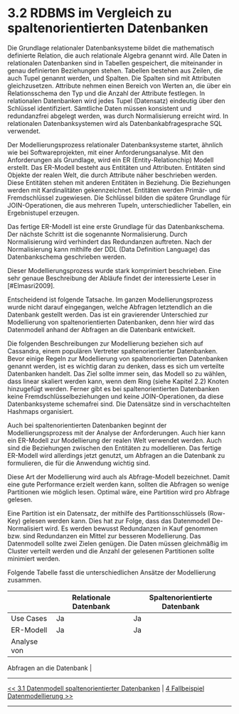 # 3.2 RDBMS im Vergleich zu spaltenorientierten Datenbanken

Die Grundlage relationaler Datenbanksysteme bildet die mathematisch definierte Relation, die auch relationale Algebra genannt wird. Alle Daten in relationalen Datenbanken sind in Tabellen gespeichert, die miteinander in genau definierten Beziehungen stehen. Tabellen bestehen aus Zeilen, die auch Tupel genannt werden, und Spalten. Die Spalten sind mit Attributen gleichzusetzen. Attribute nehmen einen Bereich von Werten an, die über ein Relationsschema den Typ und die Anzahl der Attribute festlegen. In relationalen Datenbanken wird jedes Tupel (Datensatz) eindeutig über den Schlüssel identifiziert. Sämtliche Daten müssen konsistent und redundanzfrei abgelegt werden, was durch Normalisierung erreicht wird. In relationalen Datenbanksystemen wird als Datenbankabfragesprache SQL verwendet.

Der Modellierungsprozess relationaler Datenbanksysteme startet, ähnlich wie bei Softwareprojekten, mit einer Anforderungsanalyse. Mit den Anforderungen als Grundlage, wird ein ER (Entity-Relationchip) Modell erstellt. Das ER-Modell besteht aus Entitäten und Attributen. Entitäten sind Objekte der realen Welt, die durch Attribute näher beschrieben werden. Diese Entitäten stehen mit anderen Entitäten in Beziehung. Die Beziehungen werden mit Kardinalitäten gekennzeichnet. Entitäten werden Primär- und Fremdschlüssel zugewiesen. Die Schlüssel bilden die spätere Grundlage für JOIN-Operationen, die aus mehreren Tupeln, unterschiedlicher Tabellen, ein Ergebnistupel erzeugen.

Das fertige ER-Modell ist eine erste Grundlage für das Datenbankschema. Der nächste Schritt ist die sogenannte Normalisierung. Durch Normalisierung wird verhindert das Redundanzen auftreten. Nach der Normalisierung kann mithilfe der DDL (Data Definition Language) das Datenbankschema geschrieben werden.

Dieser Modellierungsprozess wurde stark komprimiert beschrieben. Eine sehr genaue Beschreibung der Abläufe findet der interessierte Leser in [#Elmasri2009]. 

Entscheidend ist folgende Tatsache. Im ganzen Modellierungsprozess wurde nicht darauf eingegangen, welche Abfragen letztendlich an die Datenbank gestellt werden. Das ist ein gravierender Unterschied zur Modellierung von spaltenorientierten Datenbanken, denn hier wird das Datenmodell anhand der Abfragen an die Datenbank entwickelt.

Die folgenden Beschreibungen zur Modellierung beziehen sich auf Cassandra, einem populären Vertreter spaltenorientierter Datenbanken. Bevor einige Regeln zur Modellierung von spaltenorientierten Datenbanken genannt werden, ist es wichtig daran zu denken, dass es sich um verteilte Datenbanken handelt. Das Ziel sollte immer sein, das Modell so zu wählen, dass linear skaliert werden kann, wenn dem Ring (siehe Kapitel 2.2) Knoten hinzugefügt werden. Ferner gibt es bei spaltenorientierten Datenbanken keine Fremdschlüsselbeziehungen und keine JOIN-Operationen, da diese Datenbanksysteme schemafrei sind. Die Datensätze sind in verschachtelten Hashmaps organisiert. 

Auch bei spaltenorientierten Datenbanken beginnt der Modellierungsprozess mit der Analyse der Anforderungen. Auch hier kann ein ER-Modell zur Modellierung der realen Welt verwendet werden. Auch sind die Beziehungen zwischen den Entitäten zu modellieren. Das fertige ER-Modell wird allerdings jetzt genutzt, um Abfragen an die Datenbank zu formulieren, die für die Anwendung wichtig sind. 

Diese Art der Modellierung wird auch als Abfrage-Modell bezeichnet. Damit eine gute Performance erzielt werden kann, sollten die Abfragen so wenige Partitionen wie möglich lesen. Optimal wäre, eine Partition wird pro Abfrage gelesen. 

Eine Partition ist ein Datensatz, der mithilfe des Partitionsschlüssels (Row-Key) gelesen werden kann. Dies hat zur Folge, dass das Datenmodell De-Normalisiert wird. Es werden bewusst Redundanzen in Kauf genommen bzw. sind Redundanzen ein Mittel zur besseren Modellierung. Das Datenmodell sollte zwei Zielen genügen. Die Daten müssen gleichmäßig im Cluster verteilt werden und die Anzahl der gelesenen Partitionen sollte minimiert werden.

Folgende Tabelle fasst die unterschiedlichen Ansätze der Modellierung zusammen. 

|                   | Relationale Datenbank | Spaltenorientierte Datenbank       |
| ----------------- | --------------------- | ---------------------------------- |
| Use Cases         | Ja                    | Ja                                 |
| ER-Modell         | Ja                    | Ja                                 |
| Analyse von 
 Abfragen an die Datenbank
|


---

[<< 3.1 Datenmodell spaltenorientierter Datenbanken](modellierung_3_1.md) | [4 Fallbeispiel Datenmodellierung >>](beispiel_4.md)

---
